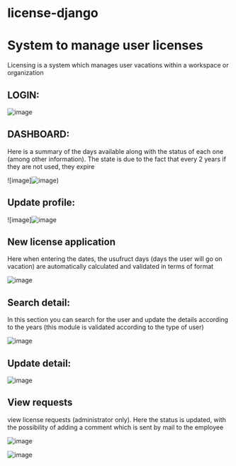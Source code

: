 # license-django
<h1>System to manage user licenses</h1>
<p>Licensing is a system which manages user vacations within a workspace or organization<p>
 
 <h2>LOGIN:</h2>
  
  ![image](https://github.com/lourdDuarte/license-django/assets/66228399/f4cf9db8-9d65-4642-8752-bee9cfb3a0f5)
  
<h2>DASHBOARD:</h2>
  <p>Here is a summary of the days available along with the status of each one (among other information). The state is due to the fact that every 2 years if they are not used, they expire</p>
  
  ![image]![image](https://github.com/lourdDuarte/license-django/assets/66228399/11ae0818-0d25-48c3-80b6-bab8319436d3))
  

<h2>Update profile:</h2>

![image]![image](https://github.com/lourdDuarte/license-django/assets/66228399/d9a60016-deab-4452-9824-3a9721662ed1)

<h2>New license application</h2>
  <p>Here when entering the dates, the usufruct days (days the user will go on vacation) are automatically calculated and validated in terms of format</p>

![image](https://github.com/lourdDuarte/license-django/assets/66228399/51052fc1-4ae0-4dff-be81-c9d5f002efcd)

<h2>Search detail:</h2>
  <p>In this section you can search for the user and update the details according to the years (this module is validated according to the type of user)</p>
  
![image](https://github.com/lourdDuarte/license-django/assets/66228399/61080801-1307-4ca2-8ab6-9f2df49347b0)

<h2>Update detail:</h2>

![image](https://github.com/lourdDuarte/license-django/assets/66228399/921015fd-a0a7-4473-89d9-7dda2b83f194)

<h2> View requests </h2>
 <p>view license requests (administrator only). Here the status is updated, with the possibility of adding a comment which is sent by mail to the employee</p>
 
![image](https://github.com/lourdDuarte/license-django/assets/66228399/4758a07e-c35c-4418-bf8d-5149d15bc96c)

![image](https://github.com/lourdDuarte/license-django/assets/66228399/f1ca4c1a-c55f-41f9-8437-754e65a0bcd6)


